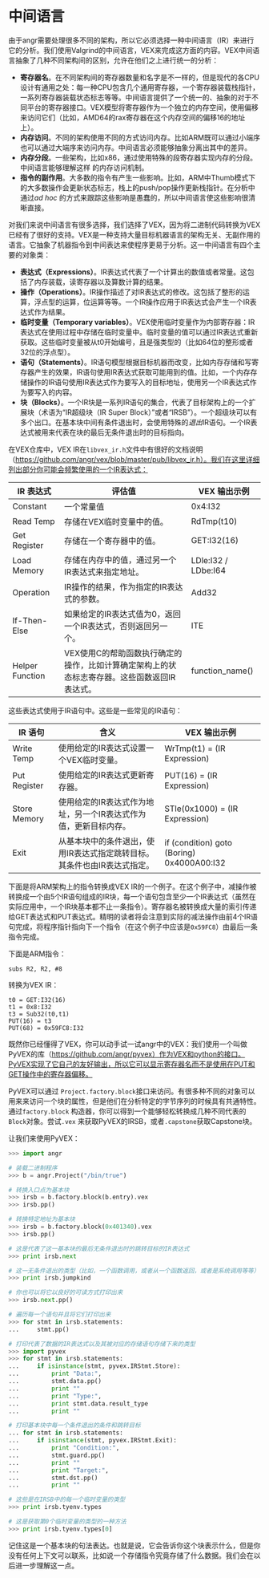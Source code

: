 # 中间语言

由于angr需要处理很多不同的架构，所以它必须选择一种中间语言（IR）来进行它的分析。我们使用Valgrind的中间语言，VEX来完成这方面的内容。VEX中间语言抽象了几种不同架构间的区别，允许在他们之上进行统一的分析：

- **寄存器名**。在不同架构间的寄存器数量和名字是不一样的，但是现代的各CPU设计有通用之处：每一种CPU包含几个通用寄存器，一个寄存器装载栈指针，一系列寄存器装载状态标志等等。中间语言提供了一个统一的、抽象的对于不同平台的寄存器接口。VEX模型将寄存器作为一个独立的内存空间，使用偏移来访问它们（比如，AMD64的rax寄存器在这个内存空间的偏移16的地址上）。
- **内存访问**。不同的架构使用不同的方式访问内存。比如ARM既可以通过小端序也可以通过大端序来访问内存。中间语言必须能够抽象分离出其中的差异。
- **内存分段**。一些架构，比如x86，通过使用特殊的段寄存器实现内存的分段。中间语言能够理解这样 的内存访问机制。
- **指令的副作用**。大多数的指令有产生一些影响。比如，ARM中Thumb模式下的大多数操作会更新状态标志，栈上的push/pop操作更新栈指针。在分析中通过*ad hoc* 的方式来跟踪这些影响是愚蠢的，所以中间语言使这些影响很清晰直接。

对我们来说中间语言有很多选择，我们选择了VEX，因为将二进制代码转换为VEX已经有了很好的支持。VEX是一种支持大量目标机器语言的架构无关、无副作用的语言。它抽象了机器指令到中间表达来使程序更易于分析。这一中间语言有四个主要的对象类：

- **表达式（Expressions）**。IR表达式代表了一个计算出的数值或者常量。这包括了内存装载，读寄存器以及算数计算的结果。
- **操作（Operations）**。IR操作描述了对IR表达式的修改。这包括了整形的运算，浮点型的运算，位运算等等。一个IR操作应用于IR表达式会产生一个IR表达式作为结果。
- **临时变量（Temporary variables）**。VEX使用临时变量作为内部寄存器：IR表达式在使用过程中存储在临时变量中。临时变量的值可以通过IR表达式重新获取。这些临时变量被从t0开始编号，且是强类型的（比如64位的整形或者32位的浮点型）。
- **语句（Statements）**。IR语句模型根据目标机器而改变，比如内存存储和写寄存器产生的效果，IR语句使用IR表达式获取可能用到的值。比如，一个内存存储操作的IR语句使用IR表达式作为要写入的目标地址，使用另一个IR表达式作为要写入的内容。
- **块（Blocks）**。一个IR块是一系列IR语句的集合，代表了目标架构上的一个扩展块（术语为“IR超级块（IR Super Block）”或者“IRSB”）。一个超级块可以有多个出口。在基本块中间有条件退出时，会使用特殊的*退出*IR语句。一个IR表达式被用来代表在块的最后无条件退出时的目标指向。

在VEX仓库中，VEX IR在`libvex_ir.h`文件中有很好的文档说明（https://github.com/angr/vex/blob/master/pub/libvex_ir.h）。我们在这里详细列出部分你可能会频繁使用的一个IR表达式：

| IR 表达式          | 评估值                                      | VEX 输出示例            |
| --------------- | ---------------------------------------- | ------------------- |
| Constant        | 一个常量值                                    | 0x4:I32             |
| Read Temp       | 存储在VEX临时变量中的值。                           | RdTmp(t10)          |
| Get Register    | 存储在一个寄存器中的值。                             | GET:I32(16)         |
| Load Memory     | 存储在内存中的值，通过另一个IR表达式来指定地址。                | LDle:I32 / LDbe:I64 |
| Operation       | IR操作的结果，作为指定的IR表达式的参数。                   | Add32               |
| If-Then-Else    | 如果给定的IR表达式值为0，返回一个IR表达式，否则返回另一个。         | ITE                 |
| Helper Function | VEX使用C的帮助函数执行确定的操作，比如计算确定架构上的状态标志寄存器。这些函数返回IR表达式。 | function\_name()    |

这些表达式使用于IR语句中。这些是一些常见的IR语句：

| IR 语句        | 含义                                     | VEX 输出示例                                 |
| ------------ | -------------------------------------- | ---------------------------------------- |
| Write Temp   | 使用给定的IR表达式设置一个VEX临时变量。                 | WrTmp(t1) = (IR Expression)              |
| Put Register | 使用给定的IR表达式更新寄存器。                       | PUT(16) = (IR Expression)                |
| Store Memory | 使用给定的IR表达式作为地址，另一个IR表达式作为值，更新目标内存。     | STle(0x1000) = (IR Expression)           |
| Exit         | 从基本块中的条件退出，使用IR表达式指定跳转目标。其条件也由IR表达式指定。 | if (condition) goto (Boring) 0x4000A00:I32 |

下面是将ARM架构上的指令转换成VEX IR的一个例子。在这个例子中，减操作被转换成一个由5个IR语句组成的IR块，每一个语句包含至少一个IR表达式（虽然在实际应用中，一个IR块基本都不止一条指令）。寄存器名被转换成大量的索引传递给GET表达式和PUT表达式。精明的读者将会注意到实际的减法操作由前4个IR语句完成，将程序指针指向下一个指令（在这个例子中应该是`0x59FC8`）由最后一条指令完成。

下面是ARM指令：

```
subs R2, R2, #8
```

转换为VEX IR：

```
t0 = GET:I32(16)
t1 = 0x8:I32
t3 = Sub32(t0,t1)
PUT(16) = t3
PUT(68) = 0x59FC8:I32
```

既然你已经懂得了VEX，你可以动手试一试angr中的VEX：我们使用一个叫做PyVEX的库（https://github.com/angr/pyvex）作为VEX和python的接口。PyVEX实现了它自己的友好输出，所以它可以显示寄存器名而不是使用在PUT和GET操作中的寄存器偏移。

PyVEX可以通过 `Project.factory.block`接口来访问。有很多种不同的对象可以用来来访问一个块的属性，但是他们在分析特定的字节序列的时候具有共通特性。通过`factory.block` 构造器，你可以得到一个能够轻松转换成几种不同代表的 `Block`对象。尝试`.vex` 来获取PyVEX的IRSB，或者`.capstone`获取Capstone块。

让我们来使用PyVEX：

```python
>>> import angr

# 装载二进制程序
>>> b = angr.Project("/bin/true")

# 转换入口点为基本块
>>> irsb = b.factory.block(b.entry).vex
>>> irsb.pp()

# 转换特定地址为基本块
>>> irsb = b.factory.block(0x401340).vex
>>> irsb.pp()

# 这是代表了这一基本块的最后无条件退出时的跳转目标的IR表达式
>>> print irsb.next

# 这一无条件退出的类型（比如，一个函数调用，或者从一个函数返回，或者是系统调用等等）
>>> print irsb.jumpkind

# 你也可以将它以良好的可读方式打印出来
>>> irsb.next.pp()

# 遍历每一个语句并且将它们打印出来
>>> for stmt in irsb.statements:
...     stmt.pp()

# 打印代表了数据的IR表达式以及其被对应的存储语句存储下来的类型
>>> import pyvex
>>> for stmt in irsb.statements:
...     if isinstance(stmt, pyvex.IRStmt.Store):
...         print "Data:",
...         stmt.data.pp()
...         print ""
...         print "Type:",
...         print stmt.data.result_type
...         print ""

# 打印基本块中每一个条件退出的条件和跳转目标
... for stmt in irsb.statements:
...     if isinstance(stmt, pyvex.IRStmt.Exit):
...         print "Condition:",
...         stmt.guard.pp()
...         print ""
...         print "Target:",
...         stmt.dst.pp()
...         print ""

# 这些是在IRSB中的每一个临时变量的类型
>>> print irsb.tyenv.types

# 这是获取第0个临时变量的类型的一种方法
>>> print irsb.tyenv.types[0]
```

记住这是一个基本块的句法表达。也就是说，它会告诉你这个块表示什么，但是你没有任何上下文可以联系，比如说一个存储指令究竟存储了什么数据。我们会在以后进一步理解这一点。